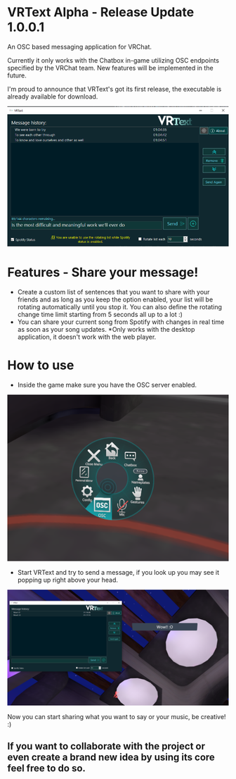 # VRText Alpha - Release Update 1.0.0.1
An OSC based messaging application for VRChat.

Currently it only works with the Chatbox in-game utilizing OSC endpoints specified by the VRChat team. New features will be implemented in the future.

I'm proud to announce that VRText's got its first release, the executable is already available for download.

![VRText application screen - Alpha version](demo.png "VRText application screen - Alpha version")

# Features - Share your message!

- Create a custom list of sentences that you want to share with your friends and as long as you keep the option enabled, your list will be rotating automatically until you stop it.
You can also define the rotating change time limit starting from 5 seconds all up to a lot :)
- You can share your current song from Spotify with changes in real time as soon as your song updates. *Only works with the desktop application, it doesn't work with the web player.

# How to use

- Inside the game make sure you have the OSC server enabled.

![VRChat OSC Menu](oscdemo.png "VRChat OSC Menu")


- Start VRText and try to send a message, if you look up you may see it popping up right above your head.

![VRChat OSC Menu](popdemo.png "VRChat OSC Menu")

Now you can start sharing what you want to say or your music, be creative! :)


## If you want to collaborate with the project or even create a brand new idea by using its core feel free to do so.
